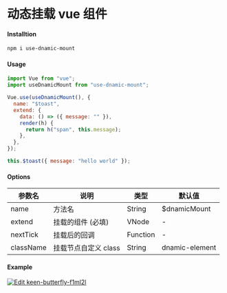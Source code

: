 # 动态挂载 vue 组件

#### Installtion

```bash
npm i use-dnamic-mount
```

#### Usage

```js
import Vue from "vue";
import useDnamicMount from "use-dnamic-mount";

Vue.use(useDnamicMount(), {
  name: "$toast",
  extend: {
    data: () => ({ message: "" }),
    render(h) {
      return h("span", this.message);
    },
  },
});

this.$toast({ message: "hello world" });
```

#### Options

| 参数名    | 说明                 | 类型 | 默认值 |
| --------- | -------------------- | ------ | -------------- |
| name      | 方法名               | String     | $dnamicMount   |
| extend    | 挂载的组件 (必填)    | VNode      | -              |
| nextTick  | 挂载后的回调         | Function      | -              |
| className | 挂载节点自定义 class | String      | dnamic-element |


#### Example

[![Edit keen-butterfly-f1ml2l](https://codesandbox.io/static/img/play-codesandbox.svg)](https://codesandbox.io/s/keen-butterfly-f1ml2l?fontsize=14&hidenavigation=1&theme=dark)
